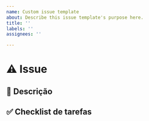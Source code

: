 ```yaml
---
name: Custom issue template
about: Describe this issue template's purpose here.
title: ''
labels: ''
assignees: ''

---
```


# ⚠️ Issue

## 📝 Descrição

## ✅ Checklist de tarefas
